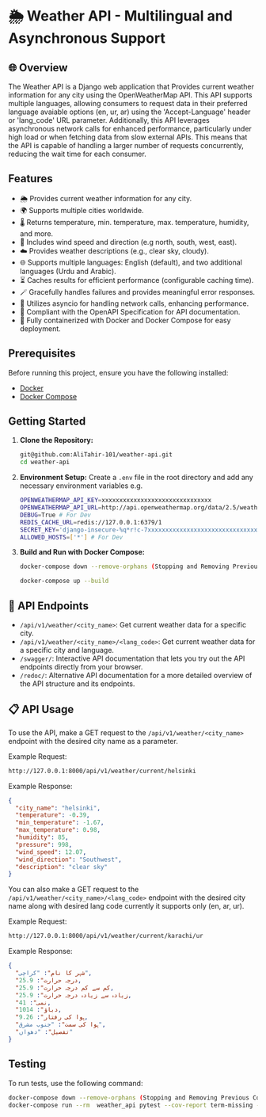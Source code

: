 # 🌦️ Weather API - Multilingual and Asynchronous Support

## 🌐 Overview

The Weather API is a Django web application that Provides current weather information for any city using the OpenWeatherMap API. This API supports multiple languages, allowing consumers to request data in their preferred language avaiable options (en, ur, ar) using the 'Accept-Language' header or 'lang_code' URL parameter. Additionally, this API leverages asynchronous network calls for enhanced performance, particularly under high load or when fetching data from slow external APIs. This means that the API is capable of handling a larger number of requests concurrently, reducing the wait time for each consumer.

## Features

- 🌦️ Provides current weather information for any city.
- 🌍 Supports multiple cities worldwide.
- 🌡️ Returns temperature, min. temperature, max. temperature, humidity, and more.
- 💨 Includes wind speed and direction (e.g north, south, west, east).
- ☁️ Provides weather descriptions (e.g., clear sky, cloudy).
- 🌐 Supports multiple languages: English (default), and two additional languages (Urdu and Arabic).
- ⏳ Caches results for efficient performance (configurable caching time).
- 🪄 Gracefully handles failures and provides meaningful error responses.
- 🚀 Utilizes asyncio for handling network calls, enhancing performance.
- 📜 Compliant with the OpenAPI Specification for API documentation.
- 🐳 Fully containerized with Docker and Docker Compose for easy deployment.

## Prerequisites

Before running this project, ensure you have the following installed:

- [Docker](https://www.docker.com/get-started)
- [Docker Compose](https://docs.docker.com/compose/install/)

## Getting Started

1. **Clone the Repository:**

   ```bash
   git@github.com:AliTahir-101/weather-api.git
   cd weather-api
   ```

2. **Environment Setup:**
   Create a `.env` file in the root directory and add any necessary environment variables e.g.

   ```bash
   OPENWEATHERMAP_API_KEY=xxxxxxxxxxxxxxxxxxxxxxxxxxxxxxx
   OPENWEATHERMAP_API_URL=http://api.openweathermap.org/data/2.5/weather
   DEBUG=True # For Dev
   REDIS_CACHE_URL=redis://127.0.0.1:6379/1
   SECRET_KEY='django-insecure-%q*r!c-7xxxxxxxxxxxxxxxxxxxxxxxxxxxxxxxxxxxw9-'
   ALLOWED_HOSTS=['*'] # For Dev
   ```

3. **Build and Run with Docker Compose:**

   ```bash
   docker-compose down --remove-orphans (Stopping and Removing Previous Containers (Optional))

   docker-compose up --build
   ```

## 📡 API Endpoints

- `/api/v1/weather/<city_name>`: Get current weather data for a specific city.
- `/api/v1/weather/<city_name>/<lang_code>`: Get current weather data for a specific city and language.
- `/swagger/`: Interactive API documentation that lets you try out the API endpoints directly from your browser.
- `/redoc/`: Alternative API documentation for a more detailed overview of the API structure and its endpoints.

## 📋 API Usage

To use the API, make a GET request to the `/api/v1/weather/<city_name>` endpoint with the desired city name as a parameter.

Example Request:

```bash
http://127.0.0.1:8000/api/v1/weather/current/helsinki
```

Example Response:

```json
{
  "city_name": "helsinki",
  "temperature": -0.39,
  "min_temperature": -1.67,
  "max_temperature": 0.98,
  "humidity": 85,
  "pressure": 998,
  "wind_speed": 12.07,
  "wind_direction": "Southwest",
  "description": "clear sky"
}
```

You can also make a GET request to the `/api/v1/weather/<city_name>/<lang_code>` endpoint with the desired city name along with desired lang code currently it supports only (en, ar, ur).

Example Request:

```bash
http://127.0.0.1:8000/api/v1/weather/current/karachi/ur
```

Example Response:

```json
{
  "شہر کا نام": "کراچی",
  "درجہ حرارت": 25.9,
  "کم سے کم درجہ حرارت": 25.9,
  "زیادہ سے زیادہ درجہ حرارت": 25.9,
  "نمی": 41,
  "دباؤ": 1014,
  "ہوا کی رفتار": 9.26,
  "ہوا کی سمت": "جنوب مشرق",
  "تفصیل": "دھواں"
}
```

## Testing

To run tests, use the following command:

```bash
docker-compose down --remove-orphans (Stopping and Removing Previous Containers (Optional))
docker-compose run --rm  weather_api pytest --cov-report term-missing --cov=weather.views weather/tests/
```
